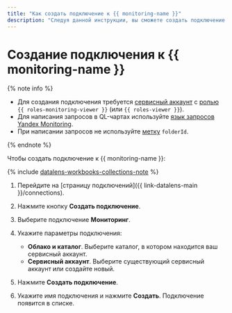 ```yaml
---
title: "Как создать подключение к {{ monitoring-name }}"
description: "Следуя данной инструкции, вы сможете создать подключение к {{ monitoring-name }}."
---
```


# Создание подключения к {{ monitoring-name }}

{% note info %}

* Для создания подключения требуется [сервисный аккаунт](../../../iam/concepts/users/service-accounts.md) с [ролью](../../../iam/operations/sa/assign-role-for-sa.md) `{{ roles-monitoring-viewer }}` (или `{{ roles-viewer }}`).
* Для написания запросов в QL-чартах используйте [язык запросов Yandex Monitoring](../../../monitoring/concepts/querying.md).
* При написании запросов не используйте [метку](../../../monitoring/concepts/data-model.md#label) `folderId`.

{% endnote %}

Чтобы создать подключение к {{ monitoring-name }}:


{% include [datalens-workbooks-collections-note](../../../_includes/datalens/operations/datalens-workbooks-collections-note.md) %}


1. Перейдите на [страницу подключений]({{ link-datalens-main }}/connections).
1. Нажмите кнопку **Создать подключение**.
1. Выберите подключение **Мониторинг**.
1. Укажите параметры подключения:

   * **Облако и каталог**. Выберите каталог, в котором находится ваш сервисный аккаунт.
   * **Сервисный аккаунт**. Выберите существующий сервисный аккаунт или создайте новый.
   
1. Нажмите **Создать подключение**.
1. Укажите имя подключения и нажмите **Создать**. Подключение появится в списке.

